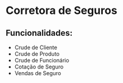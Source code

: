 # Corretora de Seguros

## Funcionalidades:

* Crude de Cliente
* Crude de Produto
* Crude de Funcionário
* Cotação de Seguro
* Vendas de Seguro
